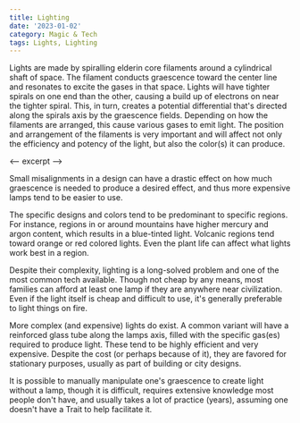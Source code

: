 ```yaml
---
title: Lighting
date: '2023-01-02'
category: Magic & Tech
tags: Lights, Lighting
---
```


Lights are made by spiralling elderin core filaments around a cylindrical shaft of space. The filament conducts graescence toward the center line and resonates to excite the gases in that space. Lights will have tighter spirals on one end than the other, causing a build up of electrons on near the tighter spiral. This, in turn, creates a potential differential that's directed along the spirals axis by the graescence fields. Depending on how the filaments are arranged, this cause various gases to emit light. The position and arrangement of the filaments is very important and will affect not only the efficiency and potency of the light, but also the color(s) it can produce.

<-- excerpt -->

Small misalignments in a design can have a drastic effect on how much graescence is needed to produce a desired effect, and thus more expensive lamps tend to be easier to use.

The specific designs and colors tend to be predominant to specific regions. For instance, regions in or around mountains have higher mercury and argon content, which results in a blue-tinted light. Volcanic regions tend toward orange or red colored lights. Even the plant life can affect what lights work best in a region.

Despite their complexity, lighting is a long-solved problem and one of the most common tech available. Though not cheap by any means, most families can afford at least one lamp if they are anywhere near civilization. Even if the light itself is cheap and difficult to use, it's generally preferable to light things on fire.

More complex (and expensive) lights do exist. A common variant will have a reinforced glass tube along the lamps axis, filled with the specific gas(es) required to produce light. These tend to be highly efficient and very expensive. Despite the cost (or perhaps because of it), they are favored for stationary purposes, usually as part of building or city designs.

It is possible to manually manipulate one's graescence to create light without a lamp, though it is difficult, requires extensive knowledge most people don't have, and usually takes a lot of practice (years), assuming one doesn't have a Trait to help facilitate it.
